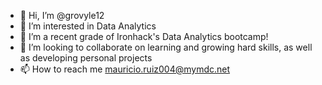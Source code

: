 - 👋 Hi, I’m @grovyle12
- 👀 I’m interested in Data Analytics
- 🌱 I’m a recent grade of Ironhack's Data Analytics bootcamp!
- 💞️ I’m looking to collaborate on learning and growing hard skills, as well as developing personal projects
- 📫 How to reach me mauricio.ruiz004@mymdc.net
<!---
grovyle12/grovyle12 is a ✨ special ✨ repository because its `README.md` (this file) appears on your GitHub profile.
You can click the Preview link to take a look at your changes.
--->
